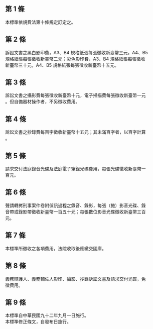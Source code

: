 第 1 條
-------
本標準依規費法第十條規定訂定之。

第 2 條
-------
訴訟文書之黑白影印費，A3、B4  規格紙張每張徵收新臺幣三元，A4、B5  
規格紙張每張徵收新臺幣二元；彩色影印費，A3、B4  規格紙張每張徵收  
新臺幣三十元，A4、B5  規格紙張每張徵收新臺幣十五元。

第 3 條
-------
訴訟文書之攝影費每張徵收新臺幣十元，電子掃描費每張徵收新臺幣一元  
。但自備器材操作者，不另徵收費用。

第 4 條
-------
訴訟文書之抄錄費每百字徵收新臺幣十五元；其未滿百字者，以百字計算  
。

第 5 條
-------
請求交付法庭錄音光碟及法庭電子筆錄光碟費用，每張光碟徵收新臺幣一  
百元。

第 6 條
-------
聲請轉拷刑事案件卷附偵訊過程之錄音、錄影，每張（捲）影音光碟、錄  
音帶或錄影帶徵收新臺幣一百五十元；每張數位影音光碟徵收新臺幣三百  
元。

第 7 條
-------
本標準所徵收之各項費用，法院收取後應繳交國庫。

第 8 條
-------
義務辯護人、義務輔佐人影印、攝影、抄錄訴訟文書及請求交付光碟，免  
徵費用。

第 9 條
-------
本標準自中華民國九十二年九月一日施行。  
本標準修正條文，自發布日施行。


